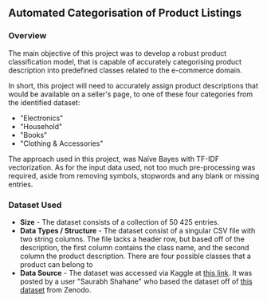 ## Automated Categorisation of Product Listings

### Overview
The main objective of this project was to develop a robust product classification model, that is capable of accurately categorising product description into predefined classes related to the e-commerce domain.

In short, this project will need to accurately assign product descriptions that would be available on a seller's page, to one of these four categories from the identified dataset:
- "Electronics"
- "Household"
- "Books"
- "Clothing & Accessories"

The approach used in this project, was Naïve Bayes with TF-IDF vectorization. As for the input data used, not too much pre-processing was required, aside from removing symbols, stopwords and any blank or missing entries.

### Dataset Used
- **Size** - The dataset consists of a collection of 50 425 entries.
- **Data Types / Structure** - The dataset consist of a singular CSV file with two string columns. The file lacks a header row, but based off of the description, the first column contains the class name, and the second column the product description. There are four possible classes that a product can belong to
- **Data Source** - The dataset was accessed via Kaggle at [this link](https://www.kaggle.com/datasets/saurabhshahane/ecommerce-text-classification). It was posted by a user "Saurabh Shahane" who based the dataset off of [this dataset](https://zenodo.org/records/3355823) from Zenodo.
